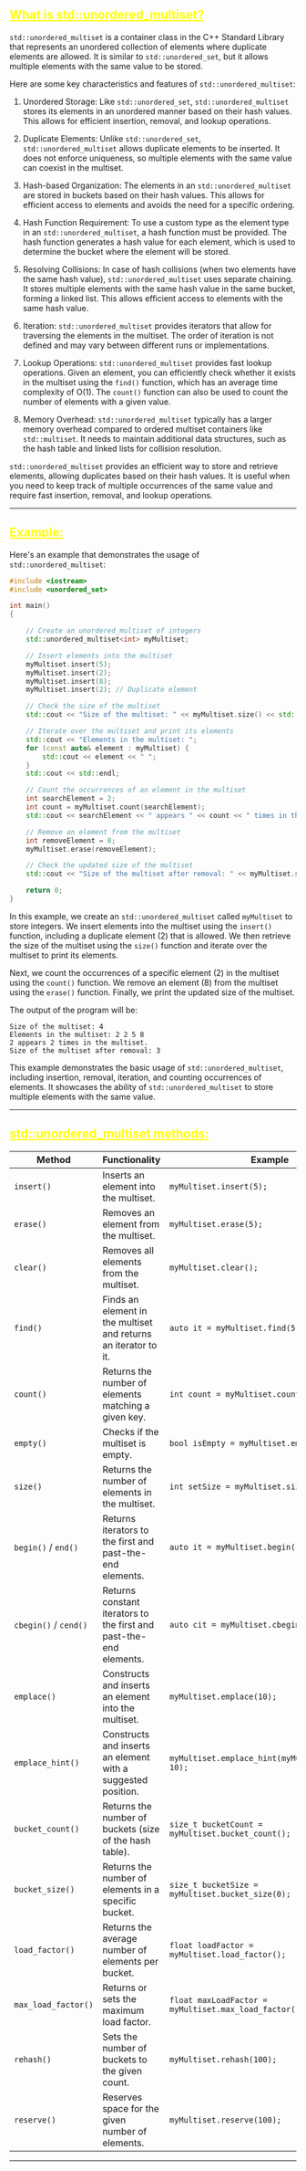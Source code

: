 ## <font color="yellow"><u>What is std::unordered_multiset?</u></font>

`std::unordered_multiset` is a container class in the C++ Standard Library that represents an unordered collection of elements where duplicate elements are allowed. It is similar to `std::unordered_set`, but it allows multiple elements with the same value to be stored.

Here are some key characteristics and features of `std::unordered_multiset`:

1. Unordered Storage: Like `std::unordered_set`, `std::unordered_multiset` stores its elements in an unordered manner based on their hash values. This allows for efficient insertion, removal, and lookup operations.

2. Duplicate Elements: Unlike `std::unordered_set`, `std::unordered_multiset` allows duplicate elements to be inserted. It does not enforce uniqueness, so multiple elements with the same value can coexist in the multiset.

3. Hash-based Organization: The elements in an `std::unordered_multiset` are stored in buckets based on their hash values. This allows for efficient access to elements and avoids the need for a specific ordering.

4. Hash Function Requirement: To use a custom type as the element type in an `std::unordered_multiset`, a hash function must be provided. The hash function generates a hash value for each element, which is used to determine the bucket where the element will be stored.

5. Resolving Collisions: In case of hash collisions (when two elements have the same hash value), `std::unordered_multiset` uses separate chaining. It stores multiple elements with the same hash value in the same bucket, forming a linked list. This allows efficient access to elements with the same hash value.

6. Iteration: `std::unordered_multiset` provides iterators that allow for traversing the elements in the multiset. The order of iteration is not defined and may vary between different runs or implementations.

7. Lookup Operations: `std::unordered_multiset` provides fast lookup operations. Given an element, you can efficiently check whether it exists in the multiset using the `find()` function, which has an average time complexity of O(1). The `count()` function can also be used to count the number of elements with a given value.

8. Memory Overhead: `std::unordered_multiset` typically has a larger memory overhead compared to ordered multiset containers like `std::multiset`. It needs to maintain additional data structures, such as the hash table and linked lists for collision resolution.

`std::unordered_multiset` provides an efficient way to store and retrieve elements, allowing duplicates based on their hash values. It is useful when you need to keep track of multiple occurrences of the same value and require fast insertion, removal, and lookup operations.

---
## <font color="yellow"><u>Example:</u></font>

Here's an example that demonstrates the usage of `std::unordered_multiset`:

```cpp
#include <iostream>
#include <unordered_set>

int main() 
{

    // Create an unordered_multiset of integers
    std::unordered_multiset<int> myMultiset;

    // Insert elements into the multiset
    myMultiset.insert(5);
    myMultiset.insert(2);
    myMultiset.insert(8);
    myMultiset.insert(2); // Duplicate element

    // Check the size of the multiset
    std::cout << "Size of the multiset: " << myMultiset.size() << std::endl;

    // Iterate over the multiset and print its elements
    std::cout << "Elements in the multiset: ";
    for (const auto& element : myMultiset) {
        std::cout << element << " ";
    }
    std::cout << std::endl;

    // Count the occurrences of an element in the multiset
    int searchElement = 2;
    int count = myMultiset.count(searchElement);
    std::cout << searchElement << " appears " << count << " times in the multiset." << std::endl;

    // Remove an element from the multiset
    int removeElement = 8;
    myMultiset.erase(removeElement);

    // Check the updated size of the multiset
    std::cout << "Size of the multiset after removal: " << myMultiset.size() << std::endl;

    return 0;
}
```

In this example, we create an `std::unordered_multiset` called `myMultiset` to store integers. We insert elements into the multiset using the `insert()` function, including a duplicate element (2) that is allowed. We then retrieve the size of the multiset using the `size()` function and iterate over the multiset to print its elements.

Next, we count the occurrences of a specific element (2) in the multiset using the `count()` function. We remove an element (8) from the multiset using the `erase()` function. Finally, we print the updated size of the multiset.

The output of the program will be:

```
Size of the multiset: 4
Elements in the multiset: 2 2 5 8
2 appears 2 times in the multiset.
Size of the multiset after removal: 3
```

This example demonstrates the basic usage of `std::unordered_multiset`, including insertion, removal, iteration, and counting occurrences of elements. It showcases the ability of `std::unordered_multiset` to store multiple elements with the same value.

---
## <font color="yellow"><u>std::unordered_multiset methods:</u></f>

|Method|Functionality|Example|
|---|---|---|
|`insert()`|Inserts an element into the multiset.|`myMultiset.insert(5);`|
|`erase()`|Removes an element from the multiset.|`myMultiset.erase(5);`|
|`clear()`|Removes all elements from the multiset.|`myMultiset.clear();`|
|`find()`|Finds an element in the multiset and returns an iterator to it.|`auto it = myMultiset.find(5);`|
|`count()`|Returns the number of elements matching a given key.|`int count = myMultiset.count(5);`|
|`empty()`|Checks if the multiset is empty.|`bool isEmpty = myMultiset.empty();`|
|`size()`|Returns the number of elements in the multiset.|`int setSize = myMultiset.size();`|
|`begin()` / `end()`|Returns iterators to the first and past-the-end elements.|`auto it = myMultiset.begin();`|
|`cbegin()` / `cend()`|Returns constant iterators to the first and past-the-end elements.|`auto cit = myMultiset.cbegin();`|
|`emplace()`|Constructs and inserts an element into the multiset.|`myMultiset.emplace(10);`|
|`emplace_hint()`|Constructs and inserts an element with a suggested position.|`myMultiset.emplace_hint(myMultiset.begin(), 10);`|
|`bucket_count()`|Returns the number of buckets (size of the hash table).|`size_t bucketCount = myMultiset.bucket_count();`|
|`bucket_size()`|Returns the number of elements in a specific bucket.|`size_t bucketSize = myMultiset.bucket_size(0);`|
|`load_factor()`|Returns the average number of elements per bucket.|`float loadFactor = myMultiset.load_factor();`|
|`max_load_factor()`|Returns or sets the maximum load factor.|`float maxLoadFactor = myMultiset.max_load_factor();`|
|`rehash()`|Sets the number of buckets to the given count.|`myMultiset.rehash(100);`|
|`reserve()`|Reserves space for the given number of elements.|`myMultiset.reserve(100);`|

---

